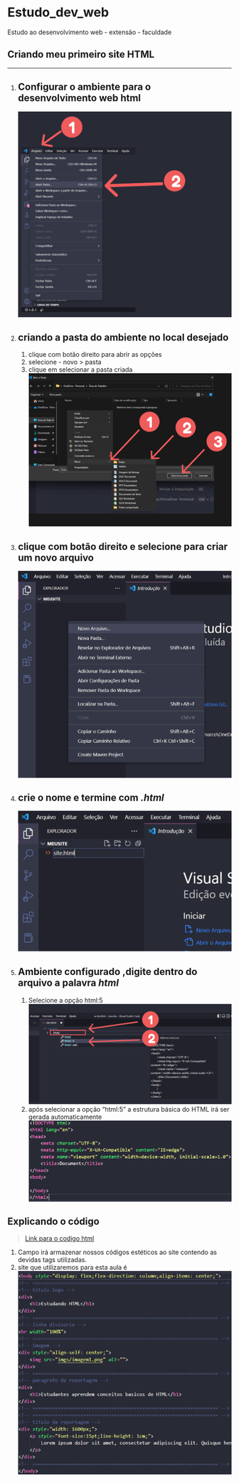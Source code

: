 # Estudo_dev_web
Estudo ao desenvolvimento web - extensão - faculdade

##   Criando meu primeiro site HTML
<hr>

1. Configurar o ambiente para o desenvolvimento web html
   -
   ![img](/passos_html/image_readme/image_6.png)

2.  criando a pasta do ambiente no local desejado	
    -
    1.  clique com botão direito para abrir as opções
    2.  selecione - novo > pasta
    3.  clique em selecionar a pasta criada
    ![img](/passos_html/image_readme/image_7.png)
3. clique com botão direito e selecione para criar um novo arquivo
    -
    ![img](/passos_html/image_readme/image_11.png)
4. crie o nome e termine com <i>.html</i>
    -
    ![img](/passos_html/image_readme/image_10.png)

5.  Ambiente configurado ,digite dentro do arquivo a palavra <i>html</i>
    -
    1. Selecione a opção html:5
    ![img](/passos_html/image_readme/image_8.png)
    2. após selecionar a opção “html:5” a estrutura básica do HTML irá ser gerada automaticamente
    ![img](/passos_html/image_readme/image_9.png)

## Explicando o código
> <a href="https://github.com/marco0antonio0/Estudo_dev_web/blob/6aa43a85e31d0e9dc08453439f6a5b8efc853773/meusite.html">Link para o codigo html</a>
1.  Campo <body> </body> irá armazenar nossos códigos estéticos ao site contendo as devidas tags utilizadas.
2.  site que utilizaremos para esta aula é<br>
![img](/passos_html/image_readme/image_12.png)
